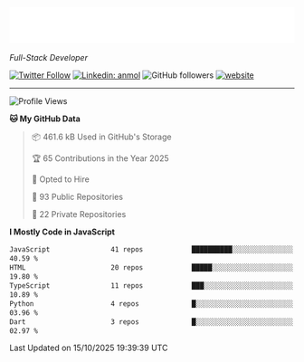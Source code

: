 <!-- START:readme-typing -->
<img src="readme-typing.svg" />
<!-- END:readme-typing -->

<p><em>Full-Stack Developer</em></p>

[![Twitter Follow](https://img.shields.io/twitter/follow/tonalmathew?style=flat)](https://twitter.com/intent/follow?screen_name=tonalmathew)
[![Linkedin: anmol](https://img.shields.io/badge/tonal-mathew?style=flat-square&logo=Linkedin&logoColor=white&link=https://www.linkedin.com/in/tonal-mathew/)](https://www.linkedin.com/in/tonal-mathew/)
![GitHub followers](https://img.shields.io/github/followers/tonalmathew?label=Follow&style=social)
[![website](https://img.shields.io/badge/Website-46a2f1.svg?&style=flat-square&logo=Google-Chrome&logoColor=white&link=http://tonalmathew.github.io/)](http://tonalmathew.github.io/)

---
<!--START_SECTION:waka-->
![Profile Views](http://img.shields.io/badge/Profile%20Views-0-blue)

**🐱 My GitHub Data** 

> 📦 461.6 kB Used in GitHub's Storage 
 > 
> 🏆 65 Contributions in the Year 2025
 > 
> 💼 Opted to Hire
 > 
> 📜 93 Public Repositories 
 > 
> 🔑 22 Private Repositories 
 > 
**I Mostly Code in JavaScript** 

```text
JavaScript               41 repos            ██████████░░░░░░░░░░░░░░░   40.59 % 
HTML                     20 repos            █████░░░░░░░░░░░░░░░░░░░░   19.80 % 
TypeScript               11 repos            ███░░░░░░░░░░░░░░░░░░░░░░   10.89 % 
Python                   4 repos             █░░░░░░░░░░░░░░░░░░░░░░░░   03.96 % 
Dart                     3 repos             █░░░░░░░░░░░░░░░░░░░░░░░░   02.97 % 
```




 Last Updated on 15/10/2025 19:39:39 UTC
<!--END_SECTION:waka-->
